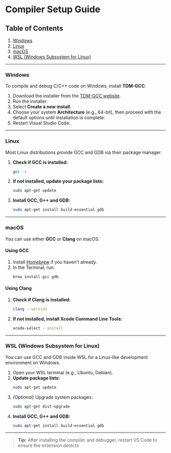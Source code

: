 # Compiler Setup Guide

## Table of Contents
1. [Windows](#windows)
2. [Linux](#linux)
3. [macOS](#macos)
4. [WSL (Windows Subsystem for Linux)](#wsl)

---

### Windows

To compile and debug C/C++ code on Windows, install **TDM-GCC**:

1. Download the installer from the [TDM-GCC website](https://jmeubank.github.io/tdm-gcc/download/).
2. Run the installer.
3. Select **Create a new install**.
4. Choose your system **Architecture** (e.g., 64-bit), then proceed with the default options until installation is complete.
5. Restart Visual Studio Code.

---

### Linux

Most Linux distributions provide GCC and GDB via their package manager.

1. **Check if GCC is installed:**
   ```sh
   gcc -v
   ```
2. **If not installed, update your package lists:**
   ```sh
   sudo apt-get update
   ```
3. **Install GCC, G++ and GDB:**
   ```sh
   sudo apt-get install build-essential gdb
   ```

---

### macOS

You can use either **GCC** or **Clang** on macOS.

#### Using GCC

1. Install [Homebrew](https://brew.sh/) if you haven't already.
2. In the Terminal, run:
   ```sh
   brew install gcc gdb
   ```

#### Using Clang

1. **Check if Clang is installed:**
   ```sh
   clang --version
   ```
2. **If not installed, install Xcode Command Line Tools:**
   ```sh
   xcode-select --install
   ```

---

### WSL (Windows Subsystem for Linux)

You can use GCC and GDB inside WSL for a Linux-like development environment on Windows.

1. Open your WSL terminal (e.g., Ubuntu, Debian).
2. **Update package lists:**
   ```sh
   sudo apt-get update
   ```
3. *(Optional)* Upgrade system packages:
   ```sh
   sudo apt-get dist-upgrade
   ```
4. **Install GCC, G++ and GDB:**
   ```sh
   sudo apt-get install build-essential gdb
   ```

---

> **Tip:** After installing the compiler and debugger, restart VS Code to ensure the extension detects